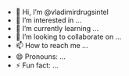 - 👋 Hi, I’m @vladimirdrugsintel
- 👀 I’m interested in ...
- 🌱 I’m currently learning ...
- 💞️ I’m looking to collaborate on ...
- 📫 How to reach me ...
- 😄 Pronouns: ...
- ⚡ Fun fact: ...

<!---
vladimirdrugsintel/vladimirdrugsintel is a ✨ special ✨ repository because its `README.md` (this file) appears on your GitHub profile.
You can click the Preview link to take a look at your changes.
--->

